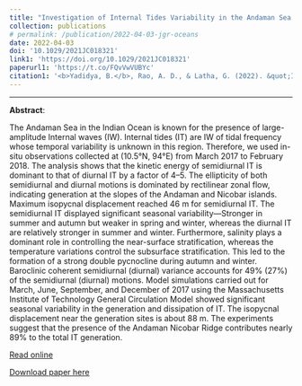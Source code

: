 ```yaml
---
title: "Investigation of Internal Tides Variability in the Andaman Sea: Observations and Simulations"
collection: publications
# permalink: /publication/2022-04-03-jgr-oceans
date: 2022-04-03
doi: '10.1029/2021JC018321'
link1: 'https://doi.org/10.1029/2021JC018321'
paperurl1: 'https://t.co/FQvVwVUBYc'
citation1: '<b>Yadidya, B.</b>, Rao, A. D., & Latha, G. (2022). &quot;Investigation of Internal Tides Variability in the Andaman Sea: Observations and Simulations.&quot; <b><i>Journal of Geophysical Research: Oceans</i></b>, 127(4), e2021JC018321. https://doi.org/10.1029/2021JC018321'
---
```

<span class="__dimensions_badge_embed__" data-doi="10.1029/2021JC018321" data-legend="always" data-style="small_circle"></span><script async src="https://badge.dimensions.ai/badge.js" charset="utf-8"></script>

<script type='text/javascript' src='https://d1bxh8uas1mnw7.cloudfront.net/assets/embed.js'></script><div class='altmetric-embed' data-badge-type='donut' data-condensed='true' data-badge-details='right' data-doi='10.1029/2021JC018321'></div>


---

**Abstract**:

The Andaman Sea in the Indian Ocean is known for the presence of large-amplitude Internal waves (IW). Internal tides (IT) are IW of tidal frequency whose temporal variability is unknown in this region. Therefore, we used in-situ observations collected at (10.5°N, 94°E) from March 2017 to February 2018. The analysis shows that the kinetic energy of semidiurnal IT is dominant to that of diurnal IT by a factor of 4–5. The ellipticity of both semidiurnal and diurnal motions is dominated by rectilinear zonal flow, indicating generation at the slopes of the Andaman and Nicobar islands. Maximum isopycnal displacement reached 46 m for semidiurnal IT. The semidiurnal IT displayed significant seasonal variability—Stronger in summer and autumn but weaker in spring and winter, whereas the diurnal IT are relatively stronger in summer and winter. Furthermore, salinity plays a dominant role in controlling the near-surface stratification, whereas the temperature variations control the subsurface stratification. This led to the formation of a strong double pycnocline during autumn and winter. Baroclinic coherent semidiurnal (diurnal) variance accounts for 49% (27%) of the semidiurnal (diurnal) motions. Model simulations carried out for March, June, September, and December of 2017 using the Massachusetts Institute of Technology General Circulation Model showed significant seasonal variability in the generation and dissipation of IT. The isopycnal displacement near the generation sites is about 88 m. The experiments suggest that the presence of the Andaman Nicobar Ridge contributes nearly 89% to the total IT generation.

[Read online](https://doi.org/10.1029/2021JC018321)

[Download paper here]()



